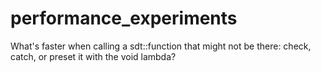 # performance_experiments

What's faster when calling a sdt::function that might not be there: check, catch, or preset it with the void lambda?
